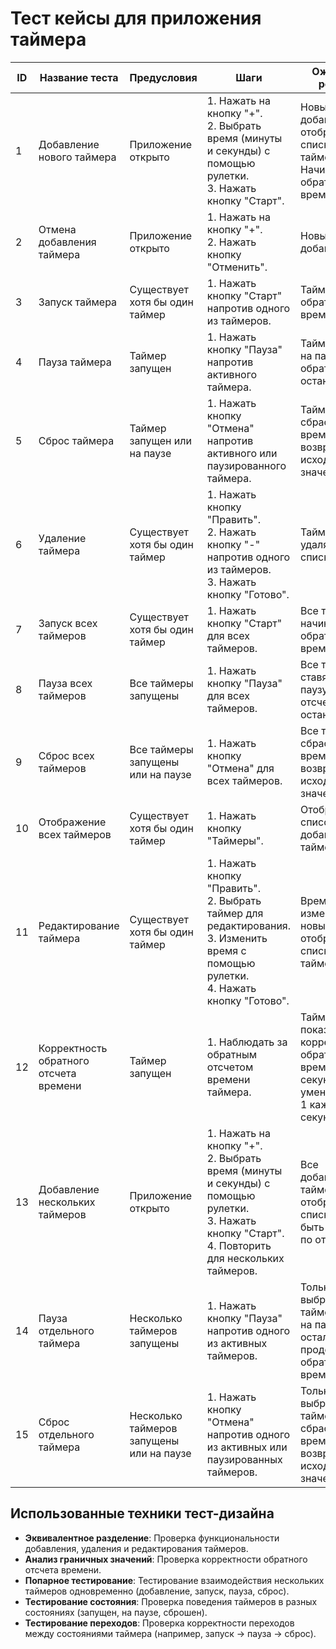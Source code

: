 # Тест кейсы для приложения таймера

| ID  | Название теста                        | Предусловия                                                   | Шаги                                                                                                                                                     | Ожидаемый результат                                                                                                                                   |
|-----|---------------------------------------|---------------------------------------------------------------|----------------------------------------------------------------------------------------------------------------------------------------------------------|-------------------------------------------------------------------------------------------------------------------------------------------------------|
| 1   | Добавление нового таймера             | Приложение открыто                                            | 1. Нажать на кнопку "+". <br> 2. Выбрать время (минуты и секунды) с помощью рулетки. <br> 3. Нажать кнопку "Старт".                                     | Новый таймер добавлен и отображается в списке таймеров. Начинается обратный отсчет времени.                                                            |
| 2   | Отмена добавления таймера             | Приложение открыто                                            | 1. Нажать на кнопку "+". <br> 2. Нажать кнопку "Отменить".                                                                                               | Новый таймер не добавлен.                                                                                                                              |
| 3   | Запуск таймера                        | Существует хотя бы один таймер                                 | 1. Нажать кнопку "Старт" напротив одного из таймеров.                                                                                                    | Таймер начинает обратный отсчет времени.                                                                                                               |
| 4   | Пауза таймера                         | Таймер запущен                                                | 1. Нажать кнопку "Пауза" напротив активного таймера.                                                                                                     | Таймер ставится на паузу, обратный отсчет останавливается.                                                                                             |
| 5   | Сброс таймера                         | Таймер запущен или на паузе                                    | 1. Нажать кнопку "Отмена" напротив активного или паузированного таймера.                                                                                 | Таймер сбрасывается, время возвращается к исходному значению.                                                                                          |
| 6   | Удаление таймера                      | Существует хотя бы один таймер                                 | 1. Нажать кнопку "Править". <br> 2. Нажать кнопку "-" напротив одного из таймеров. <br> 3. Нажать кнопку "Готово".                                       | Таймер удаляется из списка.                                                                                                                            |
| 7   | Запуск всех таймеров                  | Существует хотя бы один таймер                                 | 1. Нажать кнопку "Старт" для всех таймеров.                                                                                                              | Все таймеры начинают обратный отсчет времени.                                                                                                          |
| 8   | Пауза всех таймеров                   | Все таймеры запущены                                          | 1. Нажать кнопку "Пауза" для всех таймеров.                                                                                                              | Все таймеры ставятся на паузу, обратный отсчет останавливается.                                                                                        |
| 9   | Сброс всех таймеров                   | Все таймеры запущены или на паузе                              | 1. Нажать кнопку "Отмена" для всех таймеров.                                                                                                             | Все таймеры сбрасываются, время возвращается к исходному значению.                                                                                     |
| 10  | Отображение всех таймеров             | Существует хотя бы один таймер                                 | 1. Нажать кнопку "Таймеры".                                                                                                                              | Отображается список всех добавленных таймеров.                                                                                                         |
| 11  | Редактирование таймера                | Существует хотя бы один таймер                                 | 1. Нажать кнопку "Править". <br> 2. Выбрать таймер для редактирования. <br> 3. Изменить время с помощью рулетки. <br> 4. Нажать кнопку "Готово".        | Время таймера изменяется, новые значения отображаются в списке таймеров.                                                                               |
| 12  | Корректность обратного отсчета времени| Таймер запущен                                                | 1. Наблюдать за обратным отсчетом времени таймера.                                                                                                       | Таймер показывает корректный обратный отсчет времени, секунды уменьшаются на 1 каждую секунду.                                                         |
| 13  | Добавление нескольких таймеров        | Приложение открыто                                            | 1. Нажать на кнопку "+". <br> 2. Выбрать время (минуты и секунды) с помощью рулетки. <br> 3. Нажать кнопку "Старт". <br> 4. Повторить для нескольких таймеров. | Все добавленные таймеры отображаются в списке и могут быть запущены по отдельности.                                                                    |
| 14  | Пауза отдельного таймера              | Несколько таймеров запущены                                    | 1. Нажать кнопку "Пауза" напротив одного из активных таймеров.                                                                                           | Только выбранный таймер ставится на паузу, остальные продолжают обратный отсчет времени.                                                               |
| 15  | Сброс отдельного таймера              | Несколько таймеров запущены или на паузе                       | 1. Нажать кнопку "Отмена" напротив одного из активных или паузированных таймеров.                                                                        | Только выбранный таймер сбрасывается, время возвращается к исходному значению.                                                                          |

## Использованные техники тест-дизайна

- **Эквивалентное разделение**: Проверка функциональности добавления, удаления и редактирования таймеров.
- **Анализ граничных значений**: Проверка корректности обратного отсчета времени.
- **Попарное тестирование**: Тестирование взаимодействия нескольких таймеров одновременно (добавление, запуск, пауза, сброс).
- **Тестирование состояния**: Проверка поведения таймеров в разных состояниях (запущен, на паузе, сброшен).
- **Тестирование переходов**: Проверка корректности переходов между состояниями таймера (например, запуск -> пауза -> сброс).
